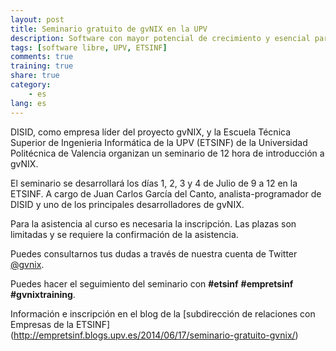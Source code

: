 ```yaml
---
layout: post
title: Seminario gratuito de gvNIX en la UPV
description: Software con mayor potencial de crecimiento y esencial para la tecnología
tags: [software libre, UPV, ETSINF]
comments: true
training: true
share: true
category:
    - es
lang: es
---
```


DISID, como empresa líder del proyecto gvNIX, y la Escuela Técnica Superior de
Ingenieria Informática de la UPV (ETSINF) de la Universidad Politécnica de Valencia
organizan un seminario de 12 hora de introducción a gvNIX.

El seminario se desarrollará los días 1, 2, 3 y 4 de Julio de 9 a 12 en la ETSINF.
A cargo de Juan Carlos García del Canto, analista-programador de DISID y
uno de los principales desarrolladores de gvNIX.

Para la asistencia al curso es necesaria la inscripción.
Las plazas son limitadas y se requiere la confirmación de la asistencia.

Puedes consultarnos tus dudas a través de nuestra cuenta de Twitter [@gvnix](http://twitter.com/gvnix).

Puedes hacer el seguimiento del seminario con **#etsinf** **#empretsinf** **#gvnixtraining**.

Información e inscripción en el blog de la [subdirección de relaciones con
Empresas de la ETSINF] (http://empretsinf.blogs.upv.es/2014/06/17/seminario-gratuito-gvnix/)

